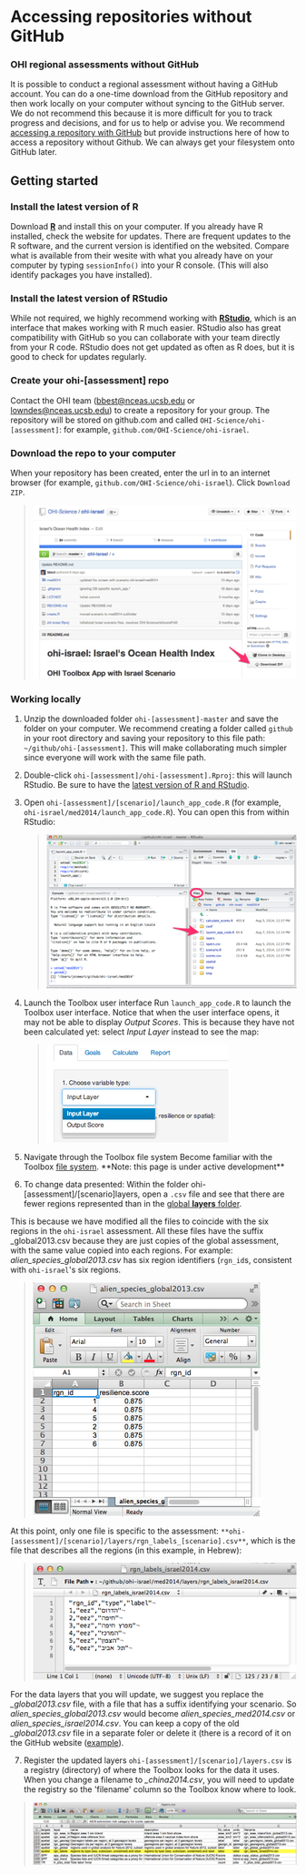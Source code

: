 # Accessing repositories without GitHub

### OHI regional assessments without GitHub
It is possible to conduct a regional assessment without having a GitHub account. You can do a one-time download from the GitHub repository and then work locally on your computer without syncing to the GitHub server. We do not recommend this because it is more difficult for you to track progress and decisions, and for us to help or advise you. We recommend [accessing a repository with GitHub](https://github.com/OHI-Science/ohimanual/blob/master/tutorials/accessing_a_repo/accessing_a_repo.md) but provide instructions here of how to access a repository without Github. We can always get your filesystem onto GitHub later. 

## Getting started

### Install the latest version of R
Download [**R**](http://cran.r-project.org/) and install this on your computer. If you already have R installed, check the website for updates. There are frequent updates to the R software, and the current version is identified on the websited. Compare what is available from their wesite with what you already have on your computer by typing `sessionInfo()` into your R console. (This will also identify packages you have installed).

### Install the latest version of RStudio
While not required, we highly recommend working with [**RStudio**](http://www.rstudio.com/products/RStudio/), which is an interface that makes working with R much easier. RStudio also has great compatibility with GitHub so you can collaborate with your team directly from your R code. RStudio does not get updated as often as R does, but it is good to check for updates regularly. 

### Create your ohi-[assessment] repo
Contact the OHI team (bbest@nceas.ucsb.edu or lowndes@nceas.ucsb.edu) to create a repository for your group. The repository will be stored on github.com and called `OHI-Science/ohi-[assessment]`: for example, `github.com/OHI-Science/ohi-israel`.

### Download the repo to your computer
When your repository has been created, enter the url in to an internet browser (for example, `github.com/OHI-Science/ohi-israel`). Click `Download ZIP`.  
  
> ![](zfig_download_zip_sk.png)  
  
### Working locally

1. Unzip the downloaded folder `ohi-[assessment]-master` and save the folder on your computer. We recommend creating a folder called `github` in your root directory and saving your repository to this file path: `~/github/ohi-[assessment]`. This will make collaborating much simpler since everyone will work with the same file path. 

2. Double-click `ohi-[assessment]/ohi-[assessment].Rproj`: this will launch RStudio. Be sure to have the [latest version of R and RStudio](https://github.com/OHI-Science/ohimanual/blob/master/tutorials/software_for_OHI/software_for_OHI.md).

3. Open `ohi-[assessment]/[scenario]/launch_app_code.R` (for example, `ohi-israel/med2014/launch_app_code.R`). You can open this from within RStudio: 
   > ![](zfig_RStudio_ohi-israel_sk.png)  
  
4. Launch the Toolbox user interface 
Run `launch_app_code.R` to launch the Toolbox user interface. Notice that when the user interface opens, it may not be able to display *Output Scores*. This is because they have not been calculated yet: select *Input Layer* instead to see the map:
   > ![](zfig_input_layer.png)  
  
5. Navigate through the Toolbox file system
Become familiar with the Toolbox [file system](https://github.com/OHI-Science/ohimanual/blob/master/tutorials/toolbox_manual/3_File_system.md#the-ocean-health-index-toolbox-manual). \*\*Note: this page is under active development\*\*

6. To change data presented: 
Within the folder ohi-[assessment]/[scenario]layers, open a `.csv` file and see that there are fewer regions represented than in the [global **layers** folder](https://github.com/OHI-Science/ohimanual/blob/master/tutorials/toolbox_manual/3_File_system.md#layers-folders).  

This is because we have modified all the files to coincide with the six regions in the `ohi-israel` assessment. All these files have the suffix _global2013.csv because they are just copies of the global assessment, with the same value copied into each regions. For example: *alien_species_global2013.csv* has six region identifiers (`rgn_id`s, consistent with `ohi-israel`'s six regions. 
  
  > ![](zfig_layers_example.png)  
  
At this point, only one file is specific to the assessment: `**ohi-[assessment]/[scenario]/layers/rgn_labels_[scenario].csv**`, which is the file that describes all the regions (in this example, in Hebrew): 

  > ![](zfig_rgn_example.png)  

  For the data layers that you will update, we suggest you replace the *\_global2013.csv* file, with a file that has a suffix identifying your scenario. So *alien_species_global2013.csv* would become *alien_species_med2014.csv* or *alien_species_israel2014.csv*. You can keep a copy of the old *_global2013.csv* file in a separate foler or delete it (there is a record of it on the GitHub website ([example](https://github.com/OHI-Science/ohi-israel/blob/master/med2014/layers/alien_species_global2013.csv)). 

7. Register the updated layers
`ohi-[assessment]/[scenario]/layers.csv` is a registry (directory) of where the Toolbox looks for the data it uses. When you change a filename to *_china2014.csv*, you will need to update the registry so the 'filename' column so the Toolbox know where to look.

  > ![](zfig_layers_folder.png)  



